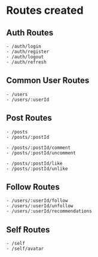 # Routes created

## Auth Routes

    - /auth/login
    - /auth/register
    - /auth/logout
    - /auth/refresh

## Common User Routes

    - /users
    - /users/:userId

## Post Routes

    - /posts
    - /posts/:postId

    - /posts/:postId/comment
    - /posts/:postId/uncomment

    - /posts/:postId/like
    - /posts/:postId/unlike

## Follow Routes

    - /users/:userId/follow
    - /users/:userId/unfollow
    - /users/:userId/recommendations

## Self Routes

    - /self
    - /self/avatar
